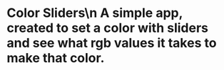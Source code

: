 # Color Sliders\n A simple app, created to set a color with sliders and see what rgb values it takes to make that color.
